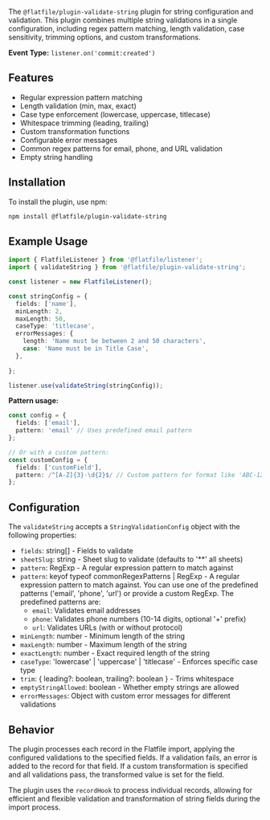 <!-- START_INFOCARD -->

The `@flatfile/plugin-validate-string` plugin for string configuration and validation. This plugin combines multiple string validations in a single configuration, including regex pattern matching, length validation, case sensitivity, trimming options, and custom transformations.

**Event Type:**
`listener.on('commit:created')`

<!-- END_INFOCARD -->
## Features

- Regular expression pattern matching
- Length validation (min, max, exact)
- Case type enforcement (lowercase, uppercase, titlecase)
- Whitespace trimming (leading, trailing)
- Custom transformation functions
- Configurable error messages
- Common regex patterns for email, phone, and URL validation
- Empty string handling

## Installation

To install the plugin, use npm:

```bash
npm install @flatfile/plugin-validate-string
```

## Example Usage

```typescript
import { FlatfileListener } from '@flatfile/listener';
import { validateString } from '@flatfile/plugin-validate-string';

const listener = new FlatfileListener();

const stringConfig = {
  fields: ['name'],
  minLength: 2,
  maxLength: 50,
  caseType: 'titlecase',
  errorMessages: {
    length: 'Name must be between 2 and 50 characters',
    case: 'Name must be in Title Case',
  },
  
};

listener.use(validateString(stringConfig));
```

**Pattern usage:**
```typescript
const config = {
  fields: ['email'],
  pattern: 'email' // Uses predefined email pattern
};

// Or with a custom pattern:
const customConfig = {
  fields: ['customField'],
  pattern: /^[A-Z]{3}-\d{2}$/ // Custom pattern for format like 'ABC-12'
};
```

## Configuration

The `validateString` accepts a `StringValidationConfig` object with the following properties:
- `fields`: string[] - Fields to validate
- `sheetSlug`: string - Sheet slug to validate (defaults to '**' all sheets)
- `pattern`: RegExp - A regular expression pattern to match against
- `pattern`: keyof typeof commonRegexPatterns | RegExp - A regular expression pattern to match against. You can use one of the predefined patterns ('email', 'phone', 'url') or provide a custom RegExp. The predefined patterns are:
  - `email`: Validates email addresses
  - `phone`: Validates phone numbers (10-14 digits, optional '+' prefix)
  - `url`: Validates URLs (with or without protocol)
- `minLength`: number - Minimum length of the string
- `maxLength`: number - Maximum length of the string
- `exactLength`: number - Exact required length of the string
- `caseType`: 'lowercase' | 'uppercase' | 'titlecase' - Enforces specific case type
- `trim`: { leading?: boolean, trailing?: boolean } - Trims whitespace
- `emptyStringAllowed`: boolean - Whether empty strings are allowed
- `errorMessages`: Object with custom error messages for different validations

## Behavior

The plugin processes each record in the Flatfile import, applying the configured validations to the specified fields. If a validation fails, an error is added to the record for that field. If a custom transformation is specified and all validations pass, the transformed value is set for the field.

The plugin uses the `recordHook` to process individual records, allowing for efficient and flexible validation and transformation of string fields during the import process.
